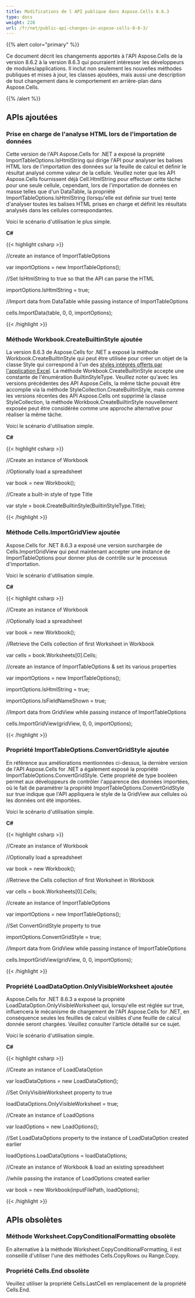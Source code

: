 ```yaml
---
title: Modifications de l API publique dans Aspose.Cells 8.6.3
type: docs
weight: 220
url: /fr/net/public-api-changes-in-aspose-cells-8-6-3/
---
```


{{% alert color="primary" %}} 

Ce document décrit les changements apportés à l'API Aspose.Cells de la version 8.6.2 à la version 8.6.3 qui pourraient intéresser les développeurs de modules/applications. Il inclut non seulement les nouvelles méthodes publiques et mises à jour, les classes ajoutées, mais aussi une description de tout changement dans le comportement en arrière-plan dans Aspose.Cells.

{{% /alert %}} 
## **APIs ajoutées**
### **Prise en charge de l'analyse HTML lors de l'importation de données**
Cette version de l'API Aspose.Cells for .NET a exposé la propriété ImportTableOptions.IsHtmlString qui dirige l'API pour analyser les balises HTML lors de l'importation des données sur la feuille de calcul et définir le résultat analysé comme valeur de la cellule. Veuillez noter que les API Aspose.Cells fournissent déjà Cell.HtmlString pour effectuer cette tâche pour une seule cellule, cependant, lors de l'importation de données en masse telles que d'un DataTable, la propriété ImportTableOptions.IsHtmlString (lorsqu'elle est définie sur true) tente d'analyser toutes les balises HTML prises en charge et définit les résultats analysés dans les cellules correspondantes.

Voici le scénario d'utilisation le plus simple.

**C#**

{{< highlight csharp >}}

 //create an instance of ImportTableOptions

var importOptions = new ImportTableOptions();

//Set IsHtmlString to true so that the API can parse the HTML

importOptions.IsHtmlString = true;

//Import data from DataTable while passing instance of ImportTableOptions

cells.ImportData(table, 0, 0, importOptions);

{{< /highlight >}}


### **Méthode Workbook.CreateBuiltinStyle ajoutée**
La version 8.6.3 de Aspose.Cells for .NET a exposé la méthode Workbook.CreateBuiltinStyle qui peut être utilisée pour créer un objet de la classe Style qui correspond à l'un des [styles intégrés offerts par l'application Excel](/cells/fr/net/using-built-in-styles/). La méthode Workbook.CreateBuiltinStyle accepte une constante de l'énumération BuiltinStyleType. Veuillez noter qu'avec les versions précédentes des API Aspose.Cells, la même tâche pouvait être accomplie via la méthode StyleCollection.CreateBuiltinStyle, mais comme les versions récentes des API Aspose.Cells ont supprimé la classe StyleCollection, la méthode Workbook.CreateBuiltinStyle nouvellement exposée peut être considérée comme une approche alternative pour réaliser la même tâche.

Voici le scénario d'utilisation simple.

**C#**

{{< highlight csharp >}}

 //Create an instance of Workbook

//Optionally load a spreadsheet

var book = new Workbook();

//Create a built-in style of type Title

var style = book.CreateBuiltinStyle(BuiltinStyleType.Title);

{{< /highlight >}}


### **Méthode Cells.ImportGridView ajoutée**
Aspose.Cells for .NET 8.6.3 a exposé une version surchargée de Cells.ImportGridView qui peut maintenant accepter une instance de ImportTableOptions pour donner plus de contrôle sur le processus d'importation.

Voici le scénario d'utilisation simple.

**C#**

{{< highlight csharp >}}

 //Create an instance of Workbook

//Optionally load a spreadsheet

var book = new Workbook();

//Retrieve the Cells collection of first Worksheet in Workbook

var cells = book.Worksheets[0].Cells;

//create an instance of ImportTableOptions & set its various properties

var importOptions = new ImportTableOptions();

importOptions.IsHtmlString = true;

importOptions.IsFieldNameShown = true;

//Import data from GridView while passing instance of ImportTableOptions

cells.ImportGridView(gridView, 0, 0, importOptions);

{{< /highlight >}}


### **Propriété ImportTableOptions.ConvertGridStyle ajoutée**
En référence aux améliorations mentionnées ci-dessus, la dernière version de l'API Aspose.Cells for .NET a également exposé la propriété ImportTableOptions.ConvertGridStyle. Cette propriété de type booléen permet aux développeurs de contrôler l'apparence des données importées, où le fait de paramétrer la propriété ImportTableOptions.ConvertGridStyle sur true indique que l'API appliquera le style de la GridView aux cellules où les données ont été importées.

Voici le scénario d'utilisation simple.

**C#**

{{< highlight csharp >}}

 //Create an instance of Workbook

//Optionally load a spreadsheet

var book = new Workbook();

//Retrieve the Cells collection of first Worksheet in Workbook

var cells = book.Worksheets[0].Cells;

//create an instance of ImportTableOptions

var importOptions = new ImportTableOptions();

//Set ConvertGridStyle property to true

importOptions.ConvertGridStyle = true;



//Import data from GridView while passing instance of ImportTableOptions

cells.ImportGridView(gridView, 0, 0, importOptions);

{{< /highlight >}}


### **Propriété LoadDataOption.OnlyVisibleWorksheet ajoutée**
Aspose.Cells for .NET 8.6.3 a exposé la propriété LoadDataOption.OnlyVisibleWorksheet qui, lorsqu'elle est réglée sur true, influencera le mécanisme de chargement de l'API Aspose.Cells for .NET, en conséquence seules les feuilles de calcul visibles d'une feuille de calcul donnée seront chargées. Veuillez consulter l'article détaillé sur ce sujet.

Voici le scénario d'utilisation simple.

**C#**

{{< highlight csharp >}}

 //Create an instance of LoadDataOption

var loadDataOptions = new LoadDataOption();

//Set OnlyVisibleWorksheet property to true

loadDataOptions.OnlyVisibleWorksheet = true;

//Create an instance of LoadOptions

var loadOptions = new LoadOptions();

//Set LoadDataOptions property to the instance of LoadDataOption created earlier

loadOptions.LoadDataOptions = loadDataOptions;



//Create an instance of Workbook & load an existing spreadsheet

//while passing the instance of LoadOptions created earlier

var book = new Workbook(inputFilePath, loadOptions);

{{< /highlight >}}
## **APIs obsolètes**
### **Méthode Worksheet.CopyConditionalFormatting obsolète**
En alternative à la méthode Worksheet.CopyConditionalFormatting, il est conseillé d'utiliser l'une des méthodes Cells.CopyRows ou Range.Copy.
### **Propriété Cells.End obsolète**
Veuillez utiliser la propriété Cells.LastCell en remplacement de la propriété Cells.End.
